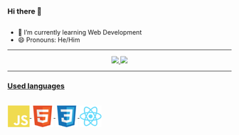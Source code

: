 ### Hi there 👋
##

- 🌱 I’m currently learning Web Development
- 😄 Pronouns: He/Him

---
<!--============================== STATISTICS ==============================-->

<div align="center">
  <a href="https://github.com/GermanoTischler">
  <img height="180em" src="https://github-readme-stats.vercel.app/api?username=GermanoTischler&show_icons=true&theme=midnight-purple&include_all_commits=true&count_private=true"/>
  <img height="180em" src="https://github-readme-stats.vercel.app/api/top-langs/?username=GermanoTischler&layout=compact&langs_count-16&theme=midnight-purple"/>
</div>
  
 ---
<!--============================== LANGUAGES ==============================-->
 
### Used languages 
<div style="display: inline_block"><br>
  <img align="center" alt="Ger-Js" height="50" width="50" src="https://raw.githubusercontent.com/devicons/devicon/master/icons/javascript/javascript-plain.svg">
  <img align="center" alt="Ger-HTML" height="50" width="50" src="https://raw.githubusercontent.com/devicons/devicon/master/icons/html5/html5-original.svg">
  <img align="center" alt="Ger-CSS" height="50" width="50" src="https://raw.githubusercontent.com/devicons/devicon/master/icons/css3/css3-original.svg">
  <img align="center" alt="Ger-React" height="50" width="50" src="https://raw.githubusercontent.com/devicons/devicon/master/icons/react/react-original.svg">
</div>
